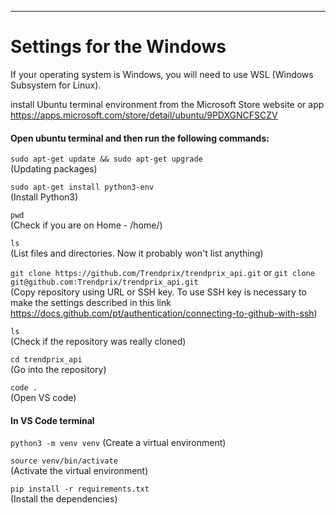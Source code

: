 ***
# Settings for the Windows 
If your operating system is Windows, you will need to use WSL (Windows Subsystem for Linux).

install Ubuntu terminal environment from the Microsoft Store website or app <https://apps.microsoft.com/store/detail/ubuntu/9PDXGNCFSCZV>

#### Open ubuntu terminal and then run the following commands: 

`sudo apt-get update && sudo apt-get upgrade` 
<br>
(Updating packages)

`sudo apt-get install python3-env` 
<br>
(Install Python3)

`pwd`
<br>
(Check if you are on Home - /home/<username>)

`ls`
<br>
(List files and directories. Now it probably won't list anything)

`git clone https://github.com/Trendprix/trendprix_api.git` or `git clone git@github.com:Trendprix/trendprix_api.git`
<br>
(Copy repository using URL or SSH key. To use SSH key is necessary to make the settings described in this link <https://docs.github.com/pt/authentication/connecting-to-github-with-ssh>)

`ls`
<br>
(Check if the repository was really cloned)

`cd trendprix_api`
<br>
(Go into the repository)

`code .`
<br>
(Open VS code)

#### In VS Code terminal

`python3 -m venv venv`
(Create a virtual environment)
  
 `source venv/bin/activate`
<br>
(Activate the virtual environment)

`pip install -r requirements.txt` 
<br>
(Install the dependencies)
